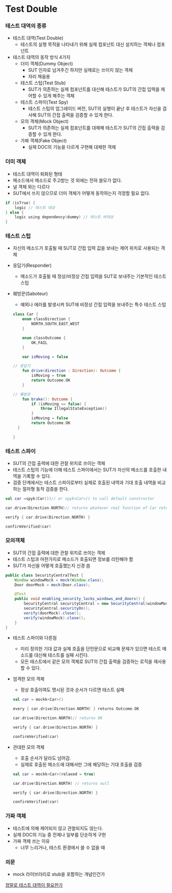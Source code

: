 # Test Double

### **테스트 대역의 종류**

- 테스트 대역(Test Double)
    - 테스트의 실행 목적을 나타내기 위해 실제 컴포넌트 대신 설치하는 객체나 컴포넌트
- 테스트 대역의 동작 방식 4가지
    - 더미 객체(Dummy Object)
        - SUT 인자로 넘겨주긴 하지만 실제로는 쓰이지 않는 객체
        - 자리 채움용
    - 테스트 스텁(Test Stub)
        - SUT가 의존하는 실제 컴포넌트를 대신해 테스트가 SUT의 간접 입력을 제어할 수 있게 해주는 객체
    - 테스트 스파이(Test Spy)
        - 테스트 스텁의 업그레이드 버전, SUT의 실행이 끝난 후 테스트가 자신을 검사해 SUT의 간접 출력을 검증할 수 있게 한다.
    - 모의 객체(Mock Object)
        - SUT가 의존하는 실제 컴포넌트를 대체해 테스트가 SUT의 간접 출력을 검증할 수 있게 한다.
    - 가짜 객체(Fake Object)
        - 실제 DOC의 기능을 다르게 구현해 대체한 객체

### **더미 객체**

- 테스트 대역이 퇴화된 형태
- 메소드에서 메소드로 주고받는 것 외에는 전혀 쓸모가 없다.
- 널 객체 와는 다르다
- SUT에서 쓰지 않으므로 더미 객체가 어떻게 동작하는지 걱정할 필요 없다.

```kotlin
if (isTrue) {
	logic // 테스트 대상
} else {
	logic using dependency(dummy) // 테스트 비대상
}
```

### **테스트 스텁**

- 자신의 메소드가 호출될 때 SUT로 간접 입력 값을 보내는 제어 위치로 사용되는 객체
- 응답기(Responder)
    - 메소드가 호출될 때 정상/비정상 간접 입력을 SUT로 보내주는 기본적인 테스트 스텁
- 훼방꾼(Saboteur)
    - 예외나 에러를 발생시켜 SUT에 비정상 간접 입력을 보내주는 특수 테스트 스텁

    ```kotlin
    class Car {
    	enum classDirection {
    		NORTH,SOUTH,EAST,WEST
    	}

    	enum classOutcome {
    		OK,FAIL
    	}

    	var isMoving = false

    // 응답기
    	fun drive(direction : Direction): Outcome {
    		isMoving = true
    		return Outcome.OK
    	}

    // 훼방꾼
    	fun brake(): Outcome {
    		if (isMoving == false) {
    			throw IllegalStateException()
    		}
    		isMoving = false
    		return Outcome.OK
      }

    }
    ```

### **테스트 스파이**

- SUT의 간접 출력에 대한 관찰 위치로 쓰이는 객체
- 테스트 스텁의 기능에 더해 테스트 스파이에서는 SUT가 자신의 메소드를 호출한 내역을 기록할 수 있다.
- 검증 단계에서는 테스트 스파이로부터 실제로 호출된 내역과 기대 호출 내역을 비교하는 절차형 동작 검증을 한다.

```kotlin
val car =spyk(Car())// or spyk<Car>() to call default constructor

car.drive(Direction.NORTH)// returns whatever real function of Car returns

verify { car.drive(Direction.NORTH) }

confirmVerified(car)
```

### **모의객체**

- SUT의 간접 출력에 대한 관찰 위치로 쓰이는 객체
- 테스트 스텁과 마찬가지로 메소드가 호출되면 정보를 리턴해야 함
- SUT가 자신을 어떻게 호출했는지 신경 씀

```java
public class SecurityCentralTest {
    Window windowMock = mock(Window.class);
    Door doorMock = mock(Door.class);

    @Test
    public void enabling_security_locks_windows_and_doors() {
        SecurityCentral securityCentral = new SecurityCentral(windowMock, doorMock);
        securityCentral.securityOn();
        verify(doorMock).close();
        verify(windowMock).close();
    }
}
```

- 테스트 스파이와 다른점
    - 미리 정의한 기대 값과 실제 호출을 단언문으로 비교해 문제가 있으면 테스트 메소드를 대신해 테스트를 실패 시킨다.
    - 모든 테스트에서 같은 모의 객체로 SUT의 간접 출력을 검증하는 로직을 재사용할 수 있다.
- 엄격한 모의 객체
    - 정상 호출이여도 명시된 것과 순서가 다르면 테스트 실패

    ```kotlin
    val car = mockk<Car>()

    every { car.drive(Direction.NORTH) } returns Outcome.OK

    car.drive(Direction.NORTH)// returns OK

    verify { car.drive(Direction.NORTH) }

    confirmVerified(car)
    ```

- 관대한 모의 객체
    - 호출 순서가 달라도 넘어감.
    - 실제로 호출된 메소드에 대해서만 그에 해당하는 기대 호출을 검증

    ```kotlin
    val car = mockk<Car>(relaxed = true)

    car.drive(Direction.NORTH) // returns null

    verify { car.drive(Direction.NORTH) }

    confirmVerified(car)
    ```

### **가짜 객체**

- 테스트에 의해 제어되지 않고 관찰되지도 않는다.
- 실제 DOC의 기능 중 전체나 일부를 단순하게 구현
- 가짜 객체 쓰는 이유
    - 너무 느리거나, 테스트 환경에서 쓸 수 없을 때

### 의문

- mock 라이브러리로 stub을 포함하는 개념인건가

[정말로 테스트 대역이 필요한가]([https://gyuwon.github.io/blog/2020/05/10/do-you-really-need-test-doubles.html](https://gyuwon.github.io/blog/2020/05/10/do-you-really-need-test-doubles.html))